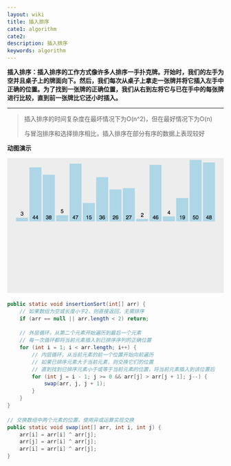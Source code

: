 ```yaml
---
layout: wiki
title: 插入排序
cate1: algorithm
cate2: 
description: 插入排序
keywords: algorithm
---
```




**插入排序：插入排序的工作方式像许多人排序一手扑克牌。开始时，我们的左手为空并且桌子上的牌面向下。然后，我们每次从桌子上拿走一张牌并将它插入左手中正确的位置。为了找到一张牌的正确位置，我们从右到左将它与已在手中的每张牌进行比较，直到前一张牌比它还小时插入。**

------



> 插入排序的时间复杂度在最坏情况下为O(n^2)，但在最好情况下为O(n)
>
> 与冒泡排序和选择排序相比，插入排序在部分有序的数据上表现较好



**动图演示**

<img src="/images/wiki/algorithm/algorithm-insertion-sort_step1.gif"  />



```java
public static void insertionSort(int[] arr) {
    // 如果数组为空或长度小于2，则直接返回，无需排序 
    if (arr == null || arr.length < 2) return;

    // 外层循环，从第二个元素开始遍历到最后一个元素  
    // 每一次循环都将当前元素插入到已排序序列的正确位置
    for (int i = 1; i < arr.length; i++) {
        // 内层循环，从当前元素的前一个位置开始向前遍历  
        // 如果已排序元素大于当前元素，则交换它们的位置  
        // 直到找到已排序元素小于或等于当前元素的位置，将当前元素插入到该位置后
        for (int j = i - 1; j >= 0 && arr[j] > arr[j + 1]; j--) {
            swap(arr, j, j + 1);
        }
    }
}

// 交换数组中两个元素的位置，使用异或运算实现交换
public static void swap(int[] arr, int i, int j) {
    arr[i] = arr[i] ^ arr[j];
    arr[j] = arr[i] ^ arr[j];
    arr[i] = arr[i] ^ arr[j];
}
```

